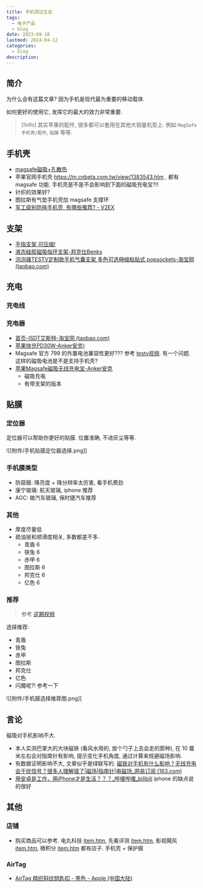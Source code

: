```yaml
---
title: 手机周边生态
tags:
  - 电子产品
  - blog
date: 2023-09-10
lastmod: 2024-04-12
categories:
  - blog
description: 
---
```


## 简介

为什么会有这篇文章? 因为手机是现代最为重要的移动载体.

如何更好的使用它, 发挥它的最大的效力非常重要.

> [!info]
> 其实苹果的配件, 很多都可以套用在其他大销量机型上. 例如 `MagSafe手机壳/配件`, `贴膜` 等等.

## 手机壳

- [magsafe磁吸+孔散热](https://detail.tmall.com/item.htm?abbucket=18&id=726214527325&ns=1&spm=a21n57.1.0.0.4473523cWqMD81)
- 苹果官网手机壳 https://m.cnbeta.com.tw/view/1383543.htm , 都有 magsafe 功能.  手机壳是不是不会影响到下面的磁吸充电宝?!!
- 针织的效果好?
- 图拉斯有气垫手机壳加 magsafe 支撑环
- [军工级别防摔手机壳, 有哪些推荐? - V2EX](https://www.v2ex.com/t/978696)

## 支架

- [手指支架,可压缩!](https://item.taobao.com/item.htm?id=696845876910&ali_refid=a3_430582_1006:1404290195:N:VC3%2BSQzwkfNil8Aox7Kmho9Dbn3WRK%2F9:d920b61a7b547ca5208ef4610440cf28&ali_trackid=162_d920b61a7b547ca5208ef4610440cf28&spm=a21n57.1.0.0#detail)
- [液态硅胶磁吸指环支架-邦克仕Benks](https://item.jd.com/100033737184.html#crumb-wrap)
- [泡泡骚TESTV定制款手机气囊支架 多色可选伸缩粘贴式 popsockets-淘宝网 (taobao.com)](https://item.taobao.com/item.htm?spm=a1z10.5-c-s.w4002-24139748734.28.522a6bfdPbda5y&id=735294208114)

## 充电

### 充电线

### 充电器

- [首页-ISDT艾斯特-淘宝网 (taobao.com)](https://isdt.taobao.com/?spm=2013.1.0.0.30372a56ooYbHV)
- [苹果快充PD30W-Anker安克)](https://item.jd.com/100035731883.html#crumb-wrap)
- Magsafe 官方 799 的外置电池兼容性更好??? 参考 [testv视频](https://www.bilibili.com/video/BV1rY411x72D/?vd_source=3f8a7a9cfa796e140d94e90eb3af4c90). 有一个问题. 这样的磁吸电池是不是支持手机壳?
- [苹果Magsafe磁吸无线充电宝-Anker安克](https://item.jd.com/100046547938.html)
    - 磁吸充电
    - 有带支架的版本

## 贴膜

### 定位器

定位器可以帮助你更好的贴膜. 位置准确, 不进灰尘等等.

![[附件/手机贴膜定位器选择.png]]

### 手机膜类型

- 防窥膜: 降亮度 + 降分辨率太厉害, 看手机费劲
- 康宁玻璃: 航天玻璃, iphone 推荐
- AGC: 做汽车玻璃, 保时捷汽车推荐

### 其他

- 厚度尽量低
- 疏油层和顺滑度相关, 多数都差不多.
    - 青盾 6
    - 铁兔 6
    - 赤甲 6
    - 图拉斯 6
    - 邦克仕 6
    - 亿色 6

### 推荐

> 参考 [这期视频](https://www.bilibili.com/video/BV1Fr4y1o7bs/?vd_source=3f8a7a9cfa796e140d94e90eb3af4c90)

选择推荐:

- 青盾
- 铁兔
- 赤甲
- 图拉斯
- 邦克仕
- 亿色
- 闪魔呢?! 参考一下

![[附件/手机膜选择推荐图.png]]

## 言论

磁吸对手机影响不大.

- 本人实测巴掌大的大块磁铁 (看风水用的, 放个勺子上去会走的那种), 在 10 厘米左右会对指南针有影响, 提示变化手机角度, 通过计算来规避磁场影响.
- 有数据证明影响不大, 文章似乎是绿联写的.  [磁铁对手机有什么影响？无线充电会干扰信号？很多人理解错了|磁场|指南针|电磁场_网易订阅 (163.com)](https://www.163.com/dy/article/H7O7QGGC05118LQH.html)
- [用安卓是工作，用iPhone才是生活？？？\_哔哩哔哩\_bilibili](https://www.bilibili.com/video/BV1ea4y1F7CX/?vd_source=3f8a7a9cfa796e140d94e90eb3af4c90) iphone 的缺点说的很好

## 其他

### 店铺

- 购买商品可以参考. 电丸科技 [item.htm](https://item.taobao.com/item.htm?spm=a1z10.1-c-s.w4004-24446373720.5.5d115167cvjSQp&id=725086826857), 先看评测 [item.htm](https://item.taobao.com/item.htm?spm=a1z10.5-c-s.w4002-25039558149.17.5b5f23ebbezdf1&id=697242165354), 影视飓风 [item.htm](https://item.taobao.com/item.htm?spm=a1z10.3-c-s.w4002-21196859135.13.35fe2e28QwAk83&id=716802761098), 微积分 [item.htm](https://item.taobao.com/item.htm?spm=a1z10.3-c.w4002-18825743192.9.1e0f3e37ZqN8MC&id=633424236468) 都有店子. 手机壳 + 保护膜

### AirTag

- [AirTag 精织斜纹钥匙扣 - 黑色 - Apple (中国大陆)](https://www.apple.com.cn/shop/product/MT2H3FE/A?fnode=6f0a2eb5cecbbfe57b7d9a0d1593dc5ba1ddae3ccdbf87780d91130894ff7e8ee2e2df23aefdb764ddb7c1ce75ce58ea52dc2d865da5e6e075b92b29249b98707545cc132e0a9ccfc3f1cfa9c4e5c02a81ba7e95fe2366b6ea2df546cd3e2747)
